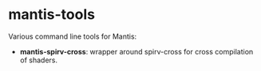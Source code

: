 # mantis-tools
Various command line tools for Mantis:
- **mantis-spirv-cross**: wrapper around spirv-cross for cross compilation of shaders.
